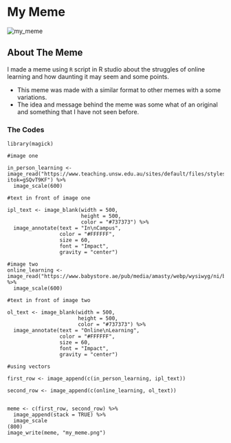 
# My Meme 
![my_meme](https://user-images.githubusercontent.com/101084953/158925824-6e70c322-30cb-4284-a3bf-1f9033c85a2a.png)

## About The Meme
I made a meme using ```R``` script in R studio about the struggles of online learning and how daunting it may seem and some points. 

- This meme was made with a similar format to other memes with a some variations.
- The idea and message behind the meme was some what of an original and something that I have not seen before. 

### The Codes 
``` 
library(magick)

#image one
 
in_person_learning <- image_read("https://www.teaching.unsw.edu.au/sites/default/files/styles/quicklink/public/quicklink/shutterstock_218235067.jpg.jpeg?itok=gSQvT9KF") %>%
  image_scale(600)

#text in front of image one

ipl_text <- image_blank(width = 500, 
                        height = 500, 
                        color = "#737373") %>%
  image_annotate(text = "In\nCampus",
                 color = "#FFFFFF",
                 size = 60,
                 font = "Impact",
                 gravity = "center")

#image two
online_learning <- image_read("https://www.babystore.ae/pub/media/amasty/webp/wysiwyg/ni/blog/56_How_Visual_Stress_During_Online_Learning_Impacts_Kids.webp") %>%
  image_scale(600)

#text in front of image two

ol_text <- image_blank(width = 500, 
                       height = 500, 
                       color = "#737373") %>%
  image_annotate(text = "Online\nLearning",
                 color = "#FFFFFF",
                 size = 60,
                 font = "Impact",
                 gravity = "center")

#using vectors

first_row <- image_append(c(in_person_learning, ipl_text)) 

second_row <- image_append(c(online_learning, ol_text))


meme <- c(first_row, second_row) %>%
  image_append(stack = TRUE) %>%
  image_scale
(800)
image_write(meme, "my_meme.png")
``` 
